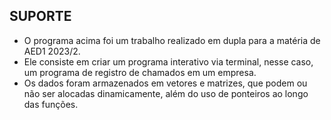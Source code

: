 ## SUPORTE ##
- O programa acima foi um trabalho realizado em dupla para a matéria de AED1 2023/2.
- Ele consiste em criar um programa interativo via terminal, nesse caso, um programa de registro de chamados em um empresa.
- Os dados foram armazenados em vetores e matrizes, que podem ou não ser alocadas dinamicamente, além do uso de ponteiros ao longo das funções.
